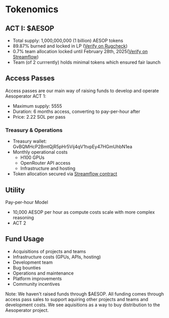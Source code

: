 # Tokenomics

## ACT I: $AESOP

* Total supply: 1,000,000,000 (1 billion) AESOP tokens
* 89.87% burned and locked in LP ([Verify on Rugcheck](https://rugcheck.xyz/tokens/CpEpquNgiGyeMeTBrJJCgMXL8vn1jCkWKVbSurhJpump))
* 0.7% team allocation locked until February 28th, 2025([Verify on Streamflow](https://app.streamflow.finance/contract/solana/mainnet/HCym2tDaV1eZFkfpBns6RABKufVcbmXxFApg9jPkiweY))
* Team (of 2 currrently) holds minimal tokens which ensured fair launch

## Access Passes

Access passes are our main way of raising funds to develop and operate Aesoperator ACT 1:

* Maximum supply: 5555
* Duration: 6 months access, converting to pay-per-hour after
* Price: 2.22 SOL per pass

### Treasury & Operations

* Treasury wallet: GvBQMHcP2BmtQjR5pHr5Vij4qV1tvpEy47HGmUhbN1ea
* Monthly operational costs
  * H100 GPUs
  * OpenRouter API access
  * Infrastructure and hosting
* Token allocation secured via [Streamflow contract](https://app.streamflow.finance/contract/solana/mainnet/HCym2tDaV1eZFkfpBns6RABKufVcbmXxFApg9jPkiweY)

## Utility

Pay-per-hour Model

* 10,000 AESOP per hour as compute costs scale with more complex reasoning
* ACT 2

## Fund Usage

* Acquisitions of projects and teams
* Infrastructure costs (GPUs, APIs, hosting)
* Development team
* Bug bounties
* Operations and maintenance
* Platform improvements
* Community incentives

Note: We haven't raised funds through $AESOP. All funding comes through access pass sales to support aquiring other projects and teams and development costs. We see aquisitions as a way to buy distribution to the Aesoperator project.
